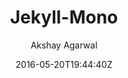 ---
title: "Jekyll-Mono"
github: https://github.com/AkshayAgarwal007/Jekyll-Mono
demo: http://akshayagarwal007.github.io/Jekyll-Mono
author: Akshay Agarwal

ssg:
  - Jekyll
cms:
  - No Cms
date: 2016-05-20T19:44:40Z
github_branch: master
description: ":red_circle: Jekyll-Mono :large_blue_circle: is a simple and elegant GitHub Profile cum Blog theme"
---